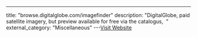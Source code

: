 ---
title: "browse.digitalglobe.com/imagefinder"
description: "DigitalGlobe, paid satellite imagery, but preview available for free
via the catalogus,
 "
external_category: "Miscellaneous"
---[Visit Website](https://browse.digitalglobe.com/imagefinder/main.jsp;jsessionid%3D211D96095DB2313696B02534E7F62D64?)

